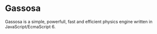 # Gassosa
Gassosa is a simple, powerfull, fast and efficient physics engine written in JavaScript/EcmaScript 6.

